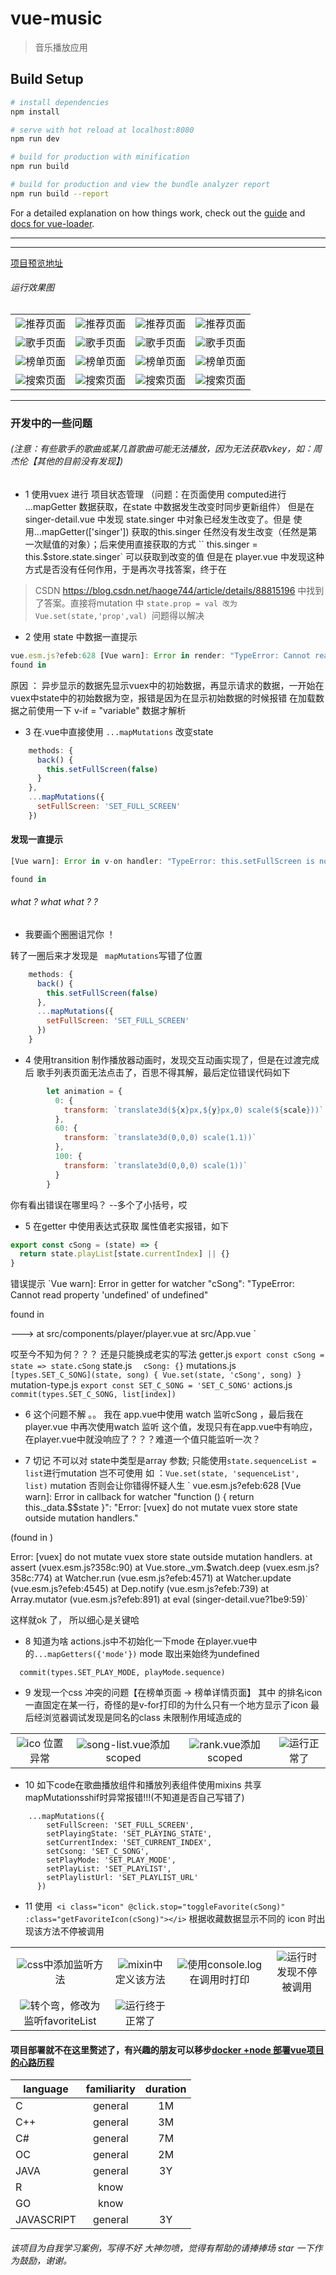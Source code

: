 # vue-music

> 音乐播放应用

## Build Setup

``` bash
# install dependencies
npm install

# serve with hot reload at localhost:8080
npm run dev

# build for production with minification
npm run build

# build for production and view the bundle analyzer report
npm run build --report
```

For a detailed explanation on how things work, check out the [guide](http://vuejs-templates.github.io/webpack/) and [docs for vue-loader](http://vuejs.github.io/vue-loader).
***
---
[项目预览地址](http://whaala.com:8191)

###### 运行效果图
<table>
    <tr>
        <td ><center><img src="static/imgs/vmusic1.png" >推荐页面</center></td>
        <td ><center><img src="static/imgs/vmusic2.png" >推荐页面</center></td>
        <td ><center><img src="static/imgs/vmusic3.png" >推荐页面</center></td>
        <td ><center><img src="static/imgs/vmusic4.png" >推荐页面</center></td>
    </tr>
    <tr>
        <td ><center><img src="static/imgs/vmusic5.png" >歌手页面</center></td>
        <td ><center><img src="static/imgs/vmusic6.png" >歌手页面</center></td>
        <td ><center><img src="static/imgs/vmusic7.png" >歌手页面</center></td>
        <td ><center><img src="static/imgs/vmusic8.png" >歌手页面</center></td>
    </tr>
    <tr>
        <td ><center><img src="static/imgs/vmusic9.png" >榜单页面</center></td>
        <td ><center><img src="static/imgs/vmusic10.png" >榜单页面</center></td>
        <td ><center><img src="static/imgs/vmusic11.png" >榜单页面</center></td>
        <td ><center><img src="static/imgs/vmusic12.png" >榜单页面</center></td>
    </tr>
    <tr>
        <td ><center><img src="static/imgs/vmusic13.png" >搜索页面</center></td>
        <td ><center><img src="static/imgs/vmusic14.png" >搜索页面</center></td>
        <td ><center><img src="static/imgs/vmusic15.png" >搜索页面</center></td>
        <td ><center><img src="static/imgs/vmusic16.png" >搜索页面</center></td>
    </tr>
</table>

---
### 开发中的一些问题
###### (注意：有些歌手的歌曲或某几首歌曲可能无法播放，因为无法获取vkey，如：周杰伦【其他的目前没有发现】)
* 1 使用vuex 进行 项目状态管理  （问题：在页面使用 computed进行 ...mapGetter 数据获取，在state 中数据发生改变时同步更新组件）
  但是在 singer-detail.vue 中发现 state.singer 中对象已经发生改变了。但是 使用...mapGetter(['singer']) 获取的this.singer
  任然没有发生改变（任然是第一次赋值的对象）；后来使用直接获取的方式 `` this.singer = this.$store.state.singer` 可以获取到改变的值
   但是在 player.vue 中发现这种方式是否没有任何作用，于是再次寻找答案，终于在
>   CSDN https://blog.csdn.net/haoge744/article/details/88815196
 中找到了答案。直接将mutation 中 `state.prop = val 改为Vue.set(state,'prop',val) `问题得以解决

* 2 使用 state 中数据一直提示
``` javaScript
vue.esm.js?efeb:628 [Vue warn]: Error in render: "TypeError: Cannot read property 'undefined' of undefined"
found in
```
 原因 ： 异步显示的数据先显示vuex中的初始数据，再显示请求的数据，一开始在vuex中state中的初始数据为空，报错是因为在显示初始数据的时候报错
 在加载数据之前使用一下 v-if = "variable" 数据才解析

* 3  在.vue中直接使用 ` ...mapMutations ` 改变state
``` javaScript
    methods: {
      back() {
        this.setFullScreen(false)
      }
    },
    ...mapMutations({
      setFullScreen: 'SET_FULL_SCREEN'
    })
```
#### 发现一直提示
``` javaScript
[Vue warn]: Error in v-on handler: "TypeError: this.setFullScreen is not a function"

found in
```
######  what ? what what ? ?
* 我要画个圈圈诅咒你 ！

转了一圈后来才发现是 ` mapMutations`写错了位置

``` javaScript
    methods: {
      back() {
        this.setFullScreen(false)
      },
      ...mapMutations({
        setFullScreen: 'SET_FULL_SCREEN'
      })
    }
```

* 4 使用transition 制作播放器动画时，发现交互动画实现了，但是在过渡完成后 歌手列表页面无法点击了，百思不得其解，最后定位错误代码如下
``` javaScript
        let animation = {
          0: {
            transform: `translate3d(${x}px,${y}px,0) scale(${scale}))`
          },
          60: {
            transform: `translate3d(0,0,0) scale(1.1))`
          },
          100: {
            transform: `translate3d(0,0,0) scale(1))`
          }
        }
```
你有看出错误在哪里吗？ --多个了小括号，哎

* 5 在getter 中使用表达式获取 属性值老实报错，如下
``` javaScript
export const cSong = (state) => {
  return state.playList[state.currentIndex] || {}
}
```
错误提示
`Vue warn]: Error in getter for watcher "cSong": "TypeError: Cannot read property 'undefined' of undefined"

 found in

 ---> <Player> at src/components/player/player.vue
        <App> at src/App.vue
          <Root>`

哎至今不知为何？？？ 还是只能换成老实的写法
getter.js
`export const cSong = state => state.cSong`
state.js
`  cSong: {}`
mutations.js
`  [types.SET_C_SONG](state, song) {
     Vue.set(state, 'cSong', song)
   }`
mutation-type.js
`export const SET_C_SONG = 'SET_C_SONG'`
actions.js
`commit(types.SET_C_SONG, list[index])`

* 6 这个问题不解  。。 我在 app.vue中使用 watch 监听cSong ，最后我在 player.vue 中再次使用watch 监听
这个值，发现只有在app.vue中有响应，在player.vue中就没响应了？？？难道一个值只能监听一次？

* 7 切记 不可以对 state中类型是array 参数; 只能使用`state.sequenceList = list`进行mutation
岂不可使用 如 ：`Vue.set(state, 'sequenceList', list)` mutation
否则会让你错得怀疑人生
`
vue.esm.js?efeb:628 [Vue warn]: Error in callback for watcher "function () { return this._data.$$state }":
"Error: [vuex] do not mutate vuex store state outside mutation handlers."

(found in <Root>)

Error: [vuex] do not mutate vuex store state outside mutation handlers.
     at assert (vuex.esm.js?358c:90)
     at Vue.store._vm.$watch.deep (vuex.esm.js?358c:774)
     at Watcher.run (vue.esm.js?efeb:4571)
     at Watcher.update (vue.esm.js?efeb:4545)
     at Dep.notify (vue.esm.js?efeb:739)
     at Array.mutator (vue.esm.js?efeb:891)
     at eval (singer-detail.vue?1be9:59)`

这样就ok 了， 所以细心是关键哈


* 8 知道为啥
actions.js中不初始化一下mode 在player.vue中的`...mapGetters({'mode'})` mode 取出来始终为undefined
```
  commit(types.SET_PLAY_MODE, playMode.sequence)
```

* 9 发现一个css 冲突的问题【在榜单页面 -> 榜单详情页面】 其中 的排名icon一直固定在某一行，奇怪的是v-for打印的为什么只有一个地方显示了icon
最后经浏览器调试发现是同名的class 未限制作用域造成的
<table>
    <tr>
        <td ><center><img src="static/imgs/rankException.png" >ico 位置异常</center></td>
        <td ><center><img src="static/imgs/rankException2.png"  >song-list.vue添加 scoped</center></td>
        <td><center><img src="static/imgs/rankException3.png"  >rank.vue添加 scoped</center></td>
        <td ><center><img src="static/imgs/rankOK.png"  >运行正常了</center> </td>
    </tr>
</table>

* 10 如下code在歌曲播放组件和播放列表组件使用mixins 共享mapMutationsshif时异常报错!!!(不知道是否自己写错了)
```
    ...mapMutations({
        setFullScreen: 'SET_FULL_SCREEN',
        setPlayingState: 'SET_PLAYING_STATE',
        setCurrentIndex: 'SET_CURRENT_INDEX',
        setCsong: 'SET_C_SONG',
        setPlayMode: 'SET_PLAY_MODE',
        setPlayList: 'SET_PLAYLIST',
        setPlaylistUrl: 'SET_PLAYLIST_URL'
      })
```
* 11 使用` <i class="icon" @click.stop="toggleFavorite(cSong)" :class="getFavoriteIcon(cSong)"></i>`
 根据收藏数据显示不同的 icon 时出现该方法不停被调用
<table>
    <tr>
        <td ><center><img src="static/imgs/favoriteProblem2.png" >css中添加监听方法</center></td>
        <td ><center><img src="static/imgs/favoriteProblem3.png"  >mixin中定义该方法</center></td>
        <td ><center><img src="static/imgs/favoriteProblem4.png"  >使用console.log在调用时打印</center></td>
        <td><center><img src="static/imgs/favoriteProblem5.png"  >运行时发现不停被调用</center></td>
    </tr>
    <tr>
        <td ><center><img src="static/imgs/favoriteProblem6.png"  >转个弯，修改为监听favoriteList</center> </td>
        <td ><center><img src="static/imgs/favoriteProblem7.png"  >运行终于正常了</center> </td>
    </tr>
</table>

#### 项目部署就不在这里赘述了，有兴趣的朋友可以移步[docker +node 部署vue项目的心路历程](https://blog.csdn.net/qq_34817440/article/details/97480504)

|   language    |      familiarity    |      duration         |
|-------------- | :------------------:| :--------------------:|
|    C          |        general      |          1M           |
|    C++        |        general      |          3M           |
|    C#         |        general      |          7M           |
|    OC         |        general      |          2M           |
|   JAVA        |        general      |          3Y           |
|     R         |        know         |                       |
|    GO         |        know         |                       |
|  JAVASCRIPT   |        general      |          3Y           |

###### 该项目为自我学习案例，写得不好 大神勿喷，觉得有帮助的请捧捧场 star 一下作为鼓励，谢谢。
